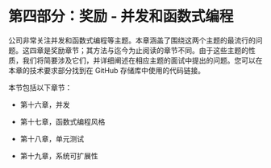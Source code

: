 # 第四部分：奖励 - 并发和函数式编程

公司非常关注并发和函数式编程等主题。本章涵盖了围绕这两个主题的最流行的问题。这四章是奖励章节；其方法与迄今为止阅读的章节不同。由于这些主题的性质，我们将简要涉及它们，并详细阐述在相应主题的面试中提出的问题。您可以在本章的技术要求部分找到在 GitHub 存储库中使用的代码链接。

本节包括以下章节：

+   第十六章，并发

+   第十七章，函数式编程风格

+   第十八章，单元测试

+   第十九章，系统可扩展性
